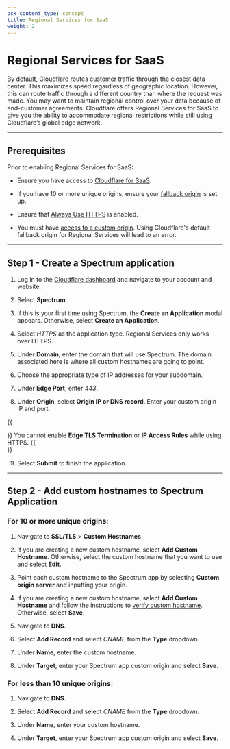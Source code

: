 ```yaml
---
pcx_content_type: concept
title: Regional Services for SaaS
weight: 2
---
```


# Regional Services for SaaS

By default, Cloudflare routes customer traffic through the closest data center. This maximizes speed regardless of geographic location. However, this can route traffic through a different country than where the request was made. You may want to maintain regional control over your data because of end-customer agreements. Cloudflare offers Regional Services for SaaS to give you the ability to accommodate regional restrictions while still using Cloudflare’s global edge network.

---

## Prerequisites

Prior to enabling Regional Services for SaaS:

- Ensure you have access to [Cloudflare for SaaS](/cloudflare-for-saas/#availability).

- If you have 10 or more unique origins, ensure your [fallback origin](/cloudflare-for-saas/start/getting-started/#step-1--create-fallback-origin-and-cname-target) is set up.

- Ensure that [Always Use HTTPS](/ssl/edge-certificates/additional-options/always-use-https/) is enabled.

- You must have [access to a custom origin](/cloudflare-for-saas/start/advanced-settings/custom-origin). Using Cloudflare's default fallback origin for Regional Services will lead to an error.

---

## Step 1 - Create a Spectrum application

1. Log in to the [Cloudflare dashboard](https://dash.cloudflare.com) and navigate to your account and website.

2. Select **Spectrum**.

3. If this is your first time using Spectrum, the **Create an Application** modal appears. Otherwise, select **Create an Application**.

4. Select _HTTPS_ as the application type. Regional Services only works over HTTPS.

5. Under **Domain**, enter the domain that will use Spectrum. The domain associated here is where all custom hostnames are going to point.

6. Choose the appropriate type of IP addresses for your subdomain.

7. Under **Edge Port**, enter _443_.

8. Under **Origin**, select **Origin IP or DNS record**. Enter your custom origin IP and port.

{{<Aside type="note">}}
You cannot enable **Edge TLS Termination** or **IP Access Rules** while using HTTPS.
{{</Aside>}}

9. Select **Submit** to finish the application.

---

## Step 2 - Add custom hostnames to Spectrum Application

### For 10 or more unique origins:

1. Navigate to **SSL/TLS** > **Custom Hostnames**.

2. If you are creating a new custom hostname, select **Add Custom Hostname**. Otherwise, select the custom hostname that you want to use and select **Edit**.

3. Point each custom hostname to the Spectrum app by selecting **Custom origin server** and inputting your origin.

4. If you are creating a new custom hostname, select **Add Custom Hostname** and follow the instructions to [verify custom hostname](/cloudflare-for-saas/domain-support/hostname-verification/). Otherwise, select **Save**.

5. Navigate to **DNS**.

6. Select **Add Record** and select _CNAME_ from the **Type** dropdown.

7. Under **Name**, enter the custom hostname.

8. Under **Target**, enter your Spectrum app custom origin and select **Save**.

### For less than 10 unique origins:

1. Navigate to **DNS**.

2. Select **Add Record** and select _CNAME_ from the **Type** dropdown.

3. Under **Name**, enter your custom hostname.

4. Under **Target**, enter your Spectrum app custom origin and select **Save**.
